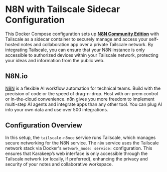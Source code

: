 # N8N with Tailscale Sidecar Configuration  

This Docker Compose configuration sets up **[N8N Community Edition](https://n8n.io)** with Tailscale as a sidecar container to securely manage and access your self-hosted notes and collaboration app over a private Tailscale network. By integrating Tailscale, you can ensure that your N8N instance is only accessible to authorized devices within your Tailscale network, protecting your ideas and information from the public web.

## N8N.io

[N8N](https://n8n.io) is a flexible AI workflow automation for technical teams. Build with the precision of code or the speed of drag-n-drop. Host with on-prem control or in-the-cloud convenience. n8n gives you more freedom to implement multi-step AI agents and integrate apps than any other tool. You can plug AI into your own data and use over 500 integrations.

## Configuration Overview  

In this setup, the `tailscale-n8nce` service runs Tailscale, which manages secure networking for the N8N service. The `n8n` service uses the Tailscale network stack via Docker's `network_mode: service:` configuration. This ensures that Karakeep’s web interface is only accessible through the Tailscale network (or locally, if preferred), enhancing the privacy and security of your notes and collaborative workspace.
